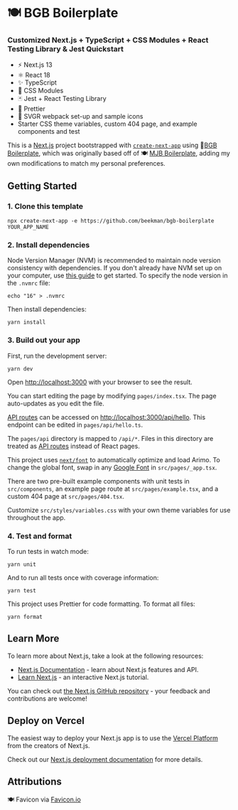 # 🍽️ BGB Boilerplate

### Customized Next.js + TypeScript + CSS Modules + React Testing Library & Jest Quickstart

- ⚡ Next.js 13
- ⚛️ React 18
- ✨ TypeScript
- 🎨 CSS Modules
- 🃏 Jest + React Testing Library
- 💖 Prettier
- 🛄 SVGR webpack set-up and sample icons
- Starter CSS theme variables, custom 404 page, and example components and test

This is a [Next.js](https://nextjs.org/) project bootstrapped with [`create-next-app`](https://github.com/vercel/next.js/tree/canary/packages/create-next-app) using 🍱[BGB Boilerplate](https://github.com/MollyJeanB/mjb-boilerplate), which was originally based off of 🍽️ [MJB Boilerplate](https://github.com/MollyJeanB/mjb-boilerplate), adding my own modifications to match my personal preferences.

## Getting Started

### 1. Clone this template

```shell
npx create-next-app -e https://github.com/beekman/bgb-boilerplate YOUR_APP_NAME
```

### 2. Install dependencies

Node Version Manager (NVM) is recommended to maintain node version consistency with dependencies. If you don't already have NVM set up on your computer, use [this guide](https://github.com/nvm-sh/nvm) to get started. To specify the node version in the `.nvmrc` file:

```shell
echo "16" > .nvmrc
```

Then install dependencies:

```shell
yarn install
```

### 3. Build out your app

First, run the development server:

```shell
yarn dev
```

Open [http://localhost:3000](http://localhost:3000) with your browser to see the result.

You can start editing the page by modifying `pages/index.tsx`. The page auto-updates as you edit the file.

[API routes](https://nextjs.org/docs/api-routes/introduction) can be accessed on [http://localhost:3000/api/hello](http://localhost:3000/api/hello). This endpoint can be edited in `pages/api/hello.ts`.

The `pages/api` directory is mapped to `/api/*`. Files in this directory are treated as [API routes](https://nextjs.org/docs/api-routes/introduction) instead of React pages.

This project uses [`next/font`](https://nextjs.org/docs/basic-features/font-optimization) to automatically optimize and load Arimo. To change the global font, swap in any [Google Font](https://fonts.google.com/) in `src/pages/_app.tsx`.

There are two pre-built example components with unit tests in `src/components`, an example page route at `src/pages/example.tsx`, and a custom 404 page at `src/pages/404.tsx`.

Customize `src/styles/variables.css` with your own theme variables for use throughout the app.

### 4. Test and format

To run tests in watch mode:

```shell
yarn unit
```

And to run all tests once with coverage information:

```shell
yarn test
```

This project uses Prettier for code formatting. To format all files:

```shell
yarn format
```

## Learn More

To learn more about Next.js, take a look at the following resources:

- [Next.js Documentation](https://nextjs.org/docs) - learn about Next.js features and API.
- [Learn Next.js](https://nextjs.org/learn) - an interactive Next.js tutorial.

You can check out [the Next.js GitHub repository](https://github.com/vercel/next.js/) - your feedback and contributions are welcome!

## Deploy on Vercel

The easiest way to deploy your Next.js app is to use the [Vercel Platform](https://vercel.com/new?utm_medium=default-template&filter=next.js&utm_source=create-next-app&utm_campaign=create-next-app-readme) from the creators of Next.js.

Check out our [Next.js deployment documentation](https://nextjs.org/docs/deployment) for more details.

## Attributions

🍽️ Favicon via [Favicon.io](https://favicon.io/)
